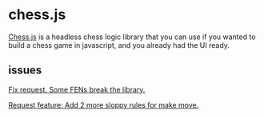 # chess.js

[Chess.js](https://github.com/jhlywa/chess.js) is a headless chess logic library that you can use if you wanted to build a chess game in javascript, and you already had the UI ready.

## issues

[Fix request. Some FENs break the library.](https://github.com/jhlywa/chess.js/issues/301)

[Request feature: Add 2 more sloppy rules for make move.](https://github.com/jhlywa/chess.js/issues/262)
